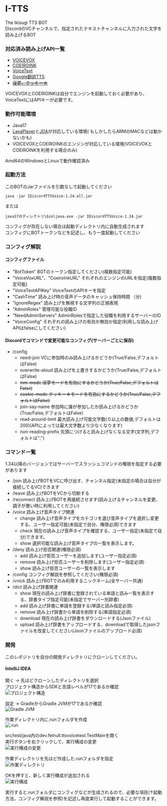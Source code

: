 # I-TTS

The Ikisugi TTS BOT  
DiscordのVCチャンネルで、指定されたテキストチャンネルに入力された文字を読み上げるBOT

### 対応済み読み上げAPI一覧

- [VOICEVOX](https://voicevox.hiroshiba.jp/)
- [COEIROINK](https://coeiroink.com/)
- [VoiceText](https://cloud.voicetext.jp/)
- [Google翻訳TTS](https://translate.google.co.jp/)
- [~~淫夢、クッキー☆~~](https://www.morimori0317.net/inc-sounds-search/)

VOICEVOXとCOEIROINKは自分でエンジンを起動しておく必要があり、VoiceTextにはAPIキーが必要です。

### 動作可能環境

- Java17
- [LavaPlayer](https://github.com/walkyst/lavaplayer-fork)と[JDA](https://github.com/DV8FromTheWorld/JDA)が対応している環境(
  もしかしたらARMのMACなどは動かないかも)
- VOICEVOXとCOEIROINKのエンジンが対応している環境(VOICEVOXとCOEIROINKを利用する場合のみ)

Amd64のWindowsとLinuxで動作確認済み

### 起動方法

このBOTのJarファイルを引数なしで起動してください

```
java -jar IDiscordTTSVoice-1.24-all.jar
```

または

```
java17のディレクトリ\bin\java.exe -jar IDiscordTTSVoice-1.24.jar
```

コンフィグが存在しない場合は起動ディレクトリ内に自動生成されます  
コンフィグにBOTトークンなどを記述し、もう一度起動してください

### コンフィグ解説

#### コンフィグファイル

- "BotToken" BOTのトークン指定してください(複数指定可能)
- "VoiceVoxURL"、"CoeiroInkURL" それぞれのエンジンのURLを指定(複数指定可能)
- "VoiceTextAPIKey" VoiceTextのAPIキーを指定
- "CashTime" 読み上げ時の音声データのキャッシュ保持時間 （分)
- "IgnoreRegex" 読み上げを無視する文字列の正規表現
- "AdminRoles" 管理可能な役職ID
- "NeedAdminServers" AdminRolesで指定した役職を利用するサーバーのID
- "VoiceConfig" それぞれの読み上げの有効か無効か指定(利用しな読み上げAPIはfalseにしてください)

#### Discordでコマンドで変更可能なコンフィグ(サーバーごとに保存)

- /config
    - need-join VCに参加時のみ読み上げるかどうか(True/False,デフォルトはFalse)
    - overwrite-aloud 読み上げを上書きするかどうか(True/False,デフォルトはFalse)
    - ~~inm-mode 淫夢モードを有効にするかどうか(True/False,デフォルトはFalse)~~
    - ~~cookie-mode クッキー☆モードを有効にするかどうか(True/False,デフォルトはFalse)~~
    - join-say-name 参加時に誰が参加したか読み上げるかどうか(True/False,デフォルトはFalse)
    - read-around-limit 最大読み上げ可能文字数(０以上の数値,デフォルトは200)(APIによっては最大文字数より少なくなります)
    - non-reading-prefix 先頭につけると読み上げなくなる文字(文字列,デフォルトは";")

### コマンド一覧

1.34以降のバージョンではサーバーでスラッシュコマンドの権限を指定する必要があります

- /join 読み上げBOTをVCに呼び出す、チャンネル指定(未指定の場合は自分が接続してるVC)できます
- /leave 読み上げBOTをVCから切断する
- /reconnect 読み上げBOTを再接続させます(読み上げるチャンネルを変更、調子が悪い時に利用してください)
- /voice 読み上げ音声タイプ関連
    - change 読み上げ音声タイプをカテゴリを選び音声タイプを選択し変更する、ユーザー指定可能(未指定で自分、権限必須)できます
    - check 現在の読み上げ音声タイプを確認する、ユーザー指定(未指定で自分)できます。
    - show 選択可能な読み上げ音声タイプの一覧を表示します。
- /deny 読み上げ拒否関連(権限必須)
    - add 読み上げ拒否ユーザーを追加します(ユーザー指定必須)
    - remove 読み上げ拒否ユーザーを削除します(ユーザー指定必須)
    - show 読み上げ拒否ユーザーの一覧を表示します
- /config コンフィグ解説を参照してください(権限必須)
- /vnick 読み上げBOTでのみ利用するニックネーム(全サーバー共通)
- /dict 読み上げ辞書関連
    - show 現在の読み上げ辞書に登録されている単語と読み一覧を表示する、辞書タイプ指定可能(未指定でサーバー別辞書)
    - add 読み上げ辞書に単語を登録する(単語と読み指定必須)
    - remove 読み上げ辞書から単語を削除する(単語指定必須)
    - download 現在の読み上げ辞書をダウンロードする(Jsonファイル)
    - upload 読み上げ辞書をアップロードする、downloadで取得したjsonファイルを改変してください(Jsonファイルのアップロード必須)

### 開発

このレポジトリを自分の開発ディレクトリにクローンしてください。

#### IntelliJ IDEA

開く -> 先ほどクローンしたディレクトリを選択  
プロジェクト構造からSDKと言語レベルが17であるか確認  
![プロジェクト構造](https://cdn.discordapp.com/attachments/358878159615164416/1016488502281638008/unknown.png)

設定 -> GradleからGradle JVMが17であるか確認  
![Gradle JVM](https://cdn.discordapp.com/attachments/358878159615164416/1016489831964090368/unknown.png)

作業ディレクトリ内に.runフォルダを作成  
![.run](https://cdn.discordapp.com/attachments/358878159615164416/1016490506265579580/2022-09-06_08h30_12.png)

src/test/java内のdev.felnull.ttsvoicetest.TestMainを開く  
実行ボタンを右クリックして、実行構成の変更  
![実行構成の変更](https://cdn.discordapp.com/attachments/358878159615164416/1016491506695151667/2022-09-06_08h33_30.png)

作業ディレクトリを先ほど作成した.runフォルダを指定  
![作業ディレクトリ](https://cdn.discordapp.com/attachments/358878159615164416/1016491506913263727/2022-09-06_08h33_47.png)

OKを押すと、新しく実行構成が追加される  
![実行構成](https://cdn.discordapp.com/attachments/358878159615164416/1016492335648997386/2022-09-06_08h37_28.png)

実行すると.runフォルダにコンフィグなどが生成されるので、必要な項目(↑起動方法、コンフィグ解説を参照)を記述し再度実行して起動することができます。